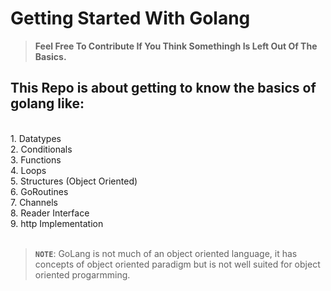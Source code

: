 # Getting Started With Golang

>**Feel Free To Contribute If You Think Somethingh Is Left Out Of The Basics.**

## This Repo is about getting to know the basics of golang like:
<br>
1. Datatypes<br>
2. Conditionals<br>
3. Functions<br>
4. Loops<br>
5. Structures (Object Oriented)<br>
6. GoRoutines<br>
7. Channels<br>
8. Reader Interface<br>
9. http Implementation<br>

<br>

>**`NOTE`**: GoLang is not much of an object oriented language, it has concepts of object oriented paradigm but is not well suited for object oriented progarmming.